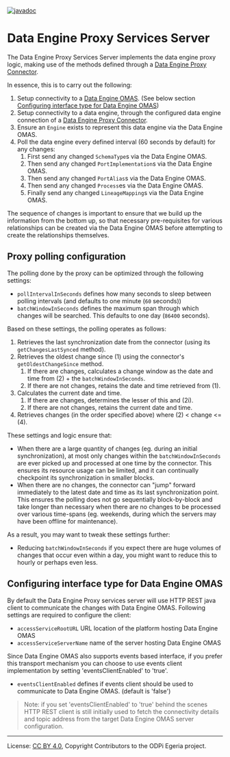 <!-- SPDX-License-Identifier: CC-BY-4.0 -->
<!-- Copyright Contributors to the ODPi Egeria project. -->

[![javadoc](https://javadoc.io/badge2/org.odpi.egeria/data-engine-proxy-services-server/javadoc.svg)](https://javadoc.io/doc/org.odpi.egeria/data-engine-proxy-services-server)

# Data Engine Proxy Services Server

The Data Engine Proxy Services Server implements the data engine proxy logic, making use
of the methods defined through a [Data Engine Proxy Connector](../data-engine-proxy-connector).

In essence, this is to carry out the following:

1. Setup connectivity to a [Data Engine OMAS](../../../access-services/data-engine). (See below section [Configuring interface type for Data Engine OMAS](#configuring-interface-type-for-data-engine-omas))
1. Setup connectivity to a data engine, through the configured data engine connection of
    a [Data Engine Proxy Connector](../data-engine-proxy-connector).
1. Ensure an `Engine` exists to represent this data engine via the Data Engine OMAS.
1. Poll the data engine every defined interval (60 seconds by default) for any changes:
    1. First send any changed `SchemaType`s via the Data Engine OMAS.
    1. Then send any changed `PortImplementation`s via the Data Engine OMAS.
    1. Then send any changed `PortAlias`s via the Data Engine OMAS.
    1. Then send any changed `Process`es via the Data Engine OMAS.
    1. Finally send any changed `LineageMapping`s via the Data Engine OMAS.

The sequence of changes is important to ensure that we build up the information from the
bottom up, so that necessary pre-requisites for various relationships can be created via
the Data Engine OMAS before attempting to create the relationships themselves.

## Proxy polling configuration

The polling done by the proxy can be optimized through the following settings:

- `pollIntervalInSeconds` defines how many seconds to sleep between polling intervals (and defaults
    to one minute (`60` seconds))
- `batchWindowInSeconds` defines the maximum span through which changes will be searched. This defaults
    to one day (`86400` seconds).

Based on these settings, the polling operates as follows:

1. Retrieves the last synchronization date from the connector (using its `getChangesLastSynced` method).
1. Retrieves the oldest change since (1) using the connector's `getOldestChangeSince` method.
    1. If there are changes, calculates a change window as the date and time from (2) + the `batchWindowInSeconds`.
    1. If there are not changes, retains the date and time retrieved from (1).
1. Calculates the current date and time.
    1. If there are changes, determines the lesser of this and (2i).
    1. If there are not changes, retains the current date and time.
1. Retrieves changes (in the order specified above) where (2) < change <= (4).

These settings and logic ensure that:

- When there are a large quantity of changes (eg. during an initial synchronization), at
    most only changes within the `batchWindowInSeconds` are ever picked up and processed at
    one time by the connector. This ensures its resource usage can be limited, and it can
    continually checkpoint its synchronization in smaller blocks.
- When there are no changes, the connector can "jump" forward immediately to the latest date
    and time as its last synchronization point. This ensures the polling does not go sequentially
    block-by-block and take longer than necessary when there are no changes to be processed over
    various time-spans (eg. weekends, during which the servers may have been offline for maintenance).

As a result, you may want to tweak these settings further:

- Reducing `batchWindowInSeconds` if you expect there are huge volumes of changes that occur
    even within a day, you might want to reduce this to hourly or perhaps even less.

## Configuring interface type for Data Engine OMAS

By default the Data Engine Proxy services server will use HTTP REST java client to communicate the changes with Data Engine OMAS. Following settings are required to configure the client:

- `accessServiceRootURL` URL location of the platform hosting Data Engine OMAS
- `accessServiceServerName` name of the server hosting Data Engine OMAS

Since Data Engine OMAS also supports events based interface, if you prefer this transport mechanism you can choose to use events client implementation by setting 'eventsClientEnabled' to 'true'. 

- `eventsClientEnabled` defines if events client should be used to communicate to Data Engine OMAS. (default is 'false')

> Note: if you set 'eventsClientEnabled' to 'true' behind the scenes HTTP REST client is still initially used to fetch the connectivity details and topic address from the target Data Engine OMAS server configuration. 



----
License: [CC BY 4.0](https://creativecommons.org/licenses/by/4.0/),
Copyright Contributors to the ODPi Egeria project.